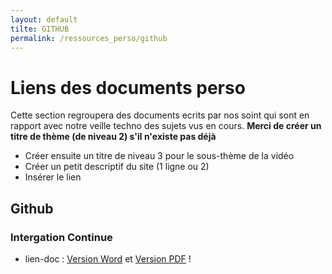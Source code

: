 ```yaml
---
layout: default
tilte: GITHUB
permalink: /ressources_perso/github
---
```


# Liens des documents perso

Cette section regroupera des documents ecrits par nos soint qui sont en rapport avec notre veille techno des sujets vus en cours.
**Merci de créer un titre de thème (de niveau 2) s'il n'existe pas déjà**

* Créer ensuite un titre de niveau 3 pour le sous-thème de la vidéo
* Créer un petit descriptif du site (1 ligne ou 2)
* Insérer le lien  

## Github

### Intergation Continue

* lien-doc : [Version Word][github-01] et [Version PDF][github-02] !

[github-01]: /RESSOURCES-PERSO/GITHUB/VERSION-DOC/pseudo_integration_continue.docx

[github-02]: /RESSOURCES-PERSO/GITHUB/VERSION-PDF/pseudo_integration_continue.pdf
